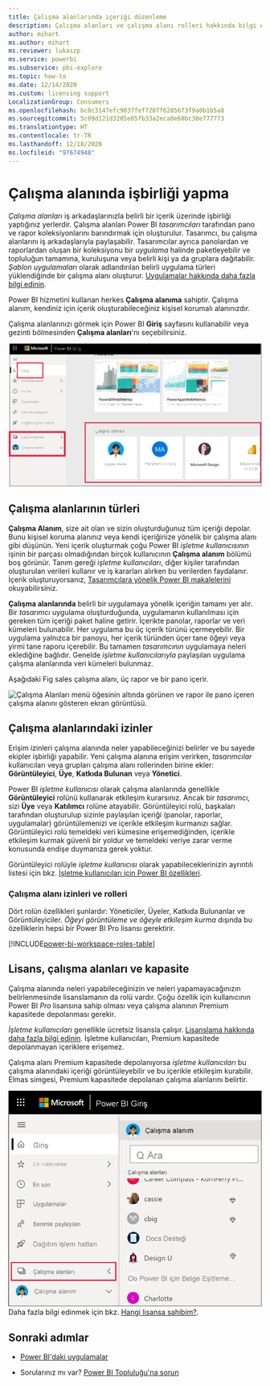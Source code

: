 ```yaml
---
title: Çalışma alanlarında içeriği düzenleme
description: Çalışma alanları ve çalışma alanı rolleri hakkında bilgi edinin
author: mihart
ms.author: mihart
ms.reviewer: lukaszp
ms.service: powerbi
ms.subservice: pbi-explore
ms.topic: how-to
ms.date: 12/14/2020
ms.custom: licensing support
LocalizationGroup: Consumers
ms.openlocfilehash: bc8c3147efc9037fef7207f62856f3f9a0b1b5a8
ms.sourcegitcommit: 5c09d121d3205e65fb33a2eca0e60bc30e777773
ms.translationtype: HT
ms.contentlocale: tr-TR
ms.lasthandoff: 12/18/2020
ms.locfileid: "97674948"
---
```

# <a name="collaborate-in-workspaces"></a>Çalışma alanında işbirliği yapma

 *Çalışma alanları* iş arkadaşlarınızla belirli bir içerik üzerinde işbirliği yaptığınız yerlerdir. Çalışma alanları Power BI *tasarımcıları* tarafından pano ve rapor koleksiyonlarını barındırmak için oluşturulur. Tasarımcı, bu çalışma alanlarını iş arkadaşlarıyla paylaşabilir. Tasarımcılar ayrıca panolardan ve raporlardan oluşan bir koleksiyonu bir *uygulama* halinde paketleyebilir ve topluluğun tamamına, kuruluşuna veya belirli kişi ya da gruplara dağıtabilir. *Şablon uygulamaları* olarak adlandırılan belirli uygulama türleri yüklendiğinde bir çalışma alanı oluşturur. [Uygulamalar hakkında daha fazla bilgi edinin](end-user-apps.md). 

 Power BI hizmetini kullanan herkes **Çalışma alanıma** sahiptir.  Çalışma alanım, kendiniz için içerik oluşturabileceğiniz kişisel korumalı alanınızdır.

 Çalışma alanlarınızı görmek için Power BI **Giriş** sayfasını kullanabilir veya gezinti bölmesinden **Çalışma alanları**'nı seçebilirsiniz.

 ![İki tür çalışma alanını gösteren gezinti bölmesinin ekran görüntüsü.](media/end-user-workspaces/power-bi-home-workspace.png)

## <a name="types-of-workspaces"></a>Çalışma alanlarının türleri
**Çalışma Alanım**, size ait olan ve sizin oluşturduğunuz tüm içeriği depolar. Bunu kişisel koruma alanınız veya kendi içeriğinize yönelik bir çalışma alanı gibi düşünün. Yeni içerik oluşturmak çoğu Power BI *işletme kullanıcısının* işinin bir parçası olmadığından birçok kullanıcının **Çalışma alanım** bölümü boş görünür. Tanım gereği *işletme kullanıcıları*, diğer kişiler tarafından oluşturulan verileri kullanır ve iş kararları alırken bu verilerden faydalanır. İçerik oluşturuyorsanız, [Tasarımcılara yönelik Power BI makalelerini](../create-reports/index.yml) okuyabilirsiniz.

**Çalışma alanlarında** belirli bir uygulamaya yönelik içeriğin tamamı yer alır. Bir *tasarımcı* uygulama oluşturduğunda, uygulamanın kullanılması için gereken tüm içeriği paket haline getirir. İçerikte panolar, raporlar ve veri kümeleri bulunabilir. Her uygulama bu üç içerik türünü içermeyebilir. Bir uygulama yalnızca bir panoyu, her içerik türünden üçer tane öğeyi veya yirmi tane raporu içerebilir. Bu tamamen *tasarımcının* uygulamaya neleri eklediğine bağlıdır. Genelde *işletme kullanıcılarıyla* paylaşılan uygulama çalışma alanlarında veri kümeleri bulunmaz.

Aşağıdaki Fig sales çalışma alanı, üç rapor ve bir pano içerir. 

![Çalışma Alanları menü öğesinin altında görünen ve rapor ile pano içeren çalışma alanını gösteren ekran görüntüsü.](media/end-user-workspaces/power-bi-app-workspace.png)

## <a name="permissions-in-the-workspaces"></a>Çalışma alanlarındaki izinler

Erişim izinleri çalışma alanında neler yapabileceğinizi belirler ve bu sayede ekipler işbirliği yapabilir.  Yeni çalışma alanına erişim verirken, *tasarımcılar* kullanıcıları veya grupları çalışma alanı rollerinden birine ekler: **Görüntüleyici**, **Üye**, **Katkıda Bulunan** veya **Yönetici**. 


Power BI *işletme kullanıcısı* olarak çalışma alanlarında genellikle **Görüntüleyici** rolünü kullanarak etkileşim kurarsınız. Ancak bir *tasarımcı*, sizi **Üye** veya **Katılımcı** rolüne atayabilir. Görüntüleyici rolü, başkaları tarafından oluşturulup sizinle paylaşılan içeriği (panolar, raporlar, uygulamalar) görüntülemenizi ve içerikle etkileşim kurmanızı sağlar. Görüntüleyici rolü temeldeki veri kümesine erişemediğinden, içerikle etkileşim kurmak güvenli bir yoldur ve temeldeki veriye zarar verme konusunda endişe duymanıza gerek yoktur.


Görüntüleyici rolüyle *işletme kullanıcısı* olarak yapabileceklerinizin ayrıntılı listesi için bkz. [İşletme kullanıcıları için Power BI özellikleri](end-user-features.md).


### <a name="workspace-permissions-and-roles"></a>Çalışma alanı izinleri ve rolleri

Dört rolün özellikleri şunlardır: Yöneticiler, Üyeler, Katkıda Bulunanlar ve Görüntüleyiciler. *Öğeyi görüntüleme ve öğeyle etkileşim kurma* dışında bu özelliklerin hepsi bir Power BI Pro lisansı gerektirir.

[!INCLUDE[power-bi-workspace-roles-table](../includes/power-bi-workspace-roles-table.md)]

## <a name="licensing-workspaces-and-capacity"></a>Lisans, çalışma alanları ve kapasite
Çalışma alanında neleri yapabileceğinizin ve neleri yapamayacağınızın belirlenmesinde lisanslamanın da rolü vardır. Çoğu özellik için kullanıcının Power BI *Pro* lisansına sahip olması veya çalışma alanının Premium kapasitede depolanması gerekir. 

*İşletme kullanıcıları* genellikle ücretsiz lisansla çalışır. [Lisanslama hakkında daha fazla bilgi edinin](end-user-license.md). İşletme kullanıcıları, Premium kapasitede depolanmayan içeriklere erişemez.

Çalışma alanı Premium kapasitede depolanıyorsa *işletme kullanıcıları* bu çalışma alanındaki içeriği görüntüleyebilir ve bu içerikle etkileşim kurabilir. Elmas simgesi, Premium kapasitede depolanan çalışma alanlarını belirtir.

![Seçili çalışma alanları](media/end-user-workspaces/power-bi-diamonds.png) Daha fazla bilgi edinmek için bkz. [Hangi lisansa sahibim?](end-user-license.md).



## <a name="next-steps"></a>Sonraki adımlar
* [Power BI'daki uygulamalar](end-user-apps.md)    

* Sorularınız mı var? [Power BI Topluluğu'na sorun](https://community.powerbi.com/)

